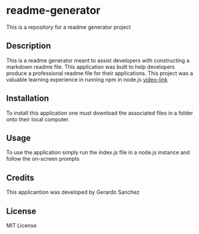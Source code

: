 # readme-generator
This is a repository for a readme generator project

## Description
This is a readme generator meant to assist developers with constructing a markdown readme file.
This application was built to help developers produce a professional readme file for their applications.
This project was a valuable learning experience in running npm in node.js
[video-link](https://drive.google.com/file/d/135DdBgJ4HLCZDNMWqz22mzu3AxbvTH0h/view)

## Installation
To install this application one must download the associated files in a folder onto their local computer.

## Usage
To use the application simply run the index.js file in a node.js instance and follow the on-screen prompts

## Credits
This applicantion was developed by Gerardo Sanchez

## License
MIT License
